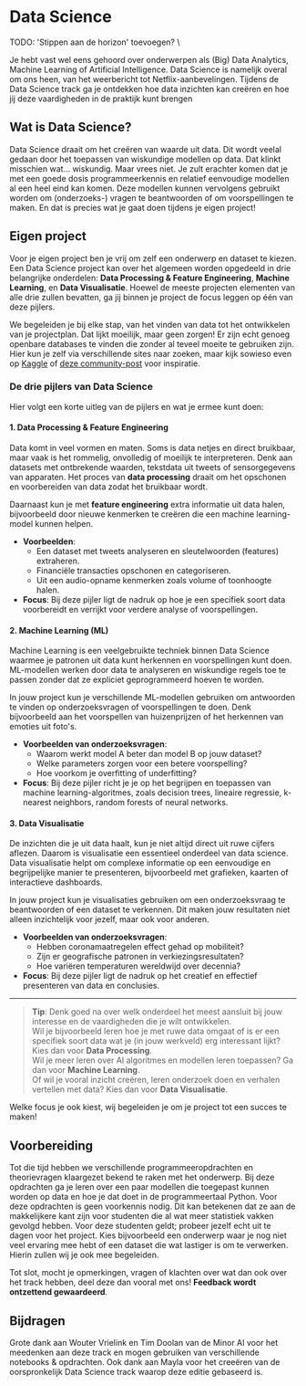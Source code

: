 # Data Science

TODO: 'Stippen aan de horizon' toevoegen? \

Je hebt vast wel eens gehoord over onderwerpen als (Big) Data Analytics, Machine Learning of Artificial Intelligence. Data Science is namelijk overal om ons heen, van het weerbericht tot Netflix-aanbevelingen. Tijdens de Data Science track ga je ontdekken hoe data inzichten kan creëren en hoe jij deze vaardigheden in de praktijk kunt brengen

## Wat is Data Science?

Data Science draait om het creëren van waarde uit data. Dit wordt veelal gedaan door het toepassen van wiskundige modellen op data. Dat klinkt misschien wat... wiskundig. Maar vrees niet. Je zult erachter komen dat je met een goede dosis programmeerkennis en relatief eenvoudige modellen al een heel eind kan komen. Deze modellen kunnen vervolgens gebruikt worden om (onderzoeks-) vragen te beantwoorden of om voorspellingen te maken. En dat is precies wat je gaat doen tijdens je eigen project!

## Eigen project

Voor je eigen project ben je vrij om zelf een onderwerp en dataset te kiezen. Een Data Science project kan over het algemeen worden opgedeeld in drie belangrijke onderdelen: **Data Processing & Feature Engineering**, **Machine Learning**, en **Data Visualisatie**. Hoewel de meeste projecten elementen van alle drie zullen bevatten, ga jij binnen je project de focus leggen op één van deze pijlers.

We begeleiden je bij elke stap, van het vinden van data tot het ontwikkelen van je projectplan. Dat lijkt moeilijk, maar geen zorgen! Er zijn echt genoeg openbare databases te vinden die zonder al teveel moeite te gebruiken zijn. Hier kun je zelf via verschillende sites naar zoeken, maar kijk sowieso even op [Kaggle](https://www.kaggle.com/) of [deze community-post](https://www.kaggle.com/discussions/general/268890) voor inspiratie.

### **De drie pijlers van Data Science**  

Hier volgt een korte uitleg van de pijlers en wat je ermee kunt doen:  

#### **1. Data Processing & Feature Engineering**  
Data komt in veel vormen en maten. Soms is data netjes en direct bruikbaar, maar vaak is het rommelig, onvolledig of moeilijk te interpreteren. Denk aan datasets met ontbrekende waarden, tekstdata uit tweets of sensorgegevens van apparaten. Het proces van **data processing** draait om het opschonen en voorbereiden van data zodat het bruikbaar wordt.  

Daarnaast kun je met **feature engineering** extra informatie uit data halen, bijvoorbeeld door nieuwe kenmerken te creëren die een machine learning-model kunnen helpen.  

- **Voorbeelden**:  
   - Een dataset met tweets analyseren en sleutelwoorden (features) extraheren.  
   - Financiële transacties opschonen en categoriseren.  
   - Uit een audio-opname kenmerken zoals volume of toonhoogte halen.  
- **Focus**: Bij deze pijler ligt de nadruk op hoe je een specifiek soort data voorbereidt en verrijkt voor verdere analyse of voorspellingen.  

#### **2. Machine Learning (ML)**  
Machine Learning is een veelgebruikte techniek binnen Data Science waarmee je patronen uit data kunt herkennen en voorspellingen kunt doen. ML-modellen werken door data te analyseren en wiskundige regels toe te passen zonder dat ze expliciet geprogrammeerd hoeven te worden.  

In jouw project kun je verschillende ML-modellen gebruiken om antwoorden te vinden op onderzoeksvragen of voorspellingen te doen. Denk bijvoorbeeld aan het voorspellen van huizenprijzen of het herkennen van emoties uit foto's.  

- **Voorbeelden van onderzoeksvragen**:  
   - Waarom werkt model A beter dan model B op jouw dataset?  
   - Welke parameters zorgen voor een betere voorspelling?  
   - Hoe voorkom je overfitting of underfitting?  
- **Focus**: Bij deze pijler richt je je op het begrijpen en toepassen van machine learning-algoritmes, zoals decision trees, lineaire regressie, k-nearest neighbors, random forests of neural networks.  

#### **3. Data Visualisatie**  
De inzichten die je uit data haalt, kun je niet altijd direct uit ruwe cijfers aflezen. Daarom is visualisatie een essentieel onderdeel van data science. Data visualisatie helpt om complexe informatie op een eenvoudige en begrijpelijke manier te presenteren, bijvoorbeeld met grafieken, kaarten of interactieve dashboards.  

In jouw project kun je visualisaties gebruiken om een onderzoeksvraag te beantwoorden of een dataset te verkennen. Dit maken jouw resultaten niet alleen inzichtelijk voor jezelf, maar ook voor anderen.  

- **Voorbeelden van onderzoeksvragen**:  
   - Hebben coronamaatregelen effect gehad op mobiliteit?  
   - Zijn er geografische patronen in verkiezingsresultaten?  
   - Hoe variëren temperaturen wereldwijd over decennia?  
- **Focus**: Bij deze pijler ligt de nadruk op het creatief en effectief presenteren van data en conclusies.  

---

>**Tip**: Denk goed na over welk onderdeel het meest aansluit bij jouw interesse en de vaardigheden die je wilt ontwikkelen. <br>
>Wil je bijvoorbeeld leren hoe je met ruwe data omgaat of is er een specifiek soort data wat je (in jouw werkveld) erg interessant lijkt? Kies dan voor **Data Processing**. <br>
>Wil je meer leren over AI algoritmes en modellen leren toepassen? Ga dan voor **Machine Learning**. <br>
>Of wil je vooral inzicht creëren, leren onderzoek doen en  verhalen vertellen met data? Kies dan voor **Data Visualisatie**.  

Welke focus je ook kiest, wij begeleiden je om je project tot een succes te maken!  

## Voorbereiding

Tot die tijd hebben we verschillende programmeeropdrachten en theorievragen klaargezet bekend te raken met het onderwerp. Bij deze opdrachten ga je leren over een paar modellen die toegepast kunnen worden op data en hoe je dat doet in de programmeertaal Python. Voor deze opdrachten is geen voorkennis nodig. Dit kan betekenen dat ze aan de makkelijkere kant zijn voor studenten die al wat meer statistiek vakken gevolgd hebben. Voor deze studenten geldt; probeer jezelf echt uit te dagen voor het project. Kies bijvoorbeeld een onderwerp waar je nog niet veel ervaring mee hebt of een dataset die wat lastiger is om te verwerken. Hierin zullen wij je ook mee begeleiden.

Tot slot, mocht je opmerkingen, vragen of klachten over wat dan ook over het track hebben, deel deze dan vooral met ons! **Feedback wordt ontzettend gewaardeerd**.

## Bijdragen

Grote dank aan Wouter Vrielink en Tim Doolan van de Minor AI voor het meedenken aan deze track en mogen gebruiken van verschillende notebooks & opdrachten.
Ook dank aan Mayla voor het creeëren van de oorspronkelijk Data Science track waarop deze editie gebaseerd is.

